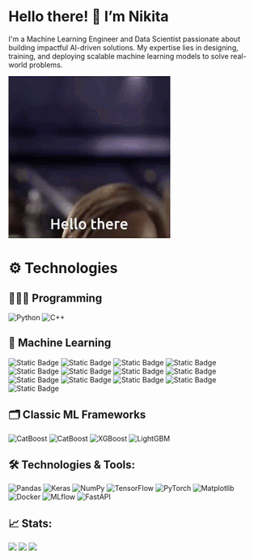 # Hello there! 👋 I’m Nikita

I'm a Machine Learning Engineer and Data Scientist passionate about building impactful AI-driven solutions. My expertise lies in designing, training, and deploying scalable machine learning models to solve real-world problems.

![Fake](hello-there.gif)

# ⚙️ Technologies

## 👨🏻‍💻 Programming

![Python](https://img.shields.io/badge/python-%233776AB.svg?style=for-the-badge&logo=python&logoColor=white)
![C++](https://img.shields.io/badge/C++-%2300599C.svg?style=for-the-badge&logo=c%2B%2B&logoColor=white)

## 🤖 Machine Learning
![Static Badge](https://img.shields.io/badge/Classification-blue)
![Static Badge](https://img.shields.io/badge/Regression-blue)
![Static Badge](https://img.shields.io/badge/Regularisation-blue)
![Static Badge](https://img.shields.io/badge/Clustering-blue)
![Static Badge](https://img.shields.io/badge/Gradient_Boosting-blue)
![Static Badge](https://img.shields.io/badge/Ensemble_Methods-blue)
![Static Badge](https://img.shields.io/badge/Dimensionality_Reduction-blue)
![Static Badge](https://img.shields.io/badge/LLMs-blue)
![Static Badge](https://img.shields.io/badge/NLP-blue)
![Static Badge](https://img.shields.io/badge/Computer_Vision-blue)
![Static Badge](https://img.shields.io/badge/Object_Detection-blue)
![Static Badge](https://img.shields.io/badge/Deep_Learning-blue)
![Static Badge](https://img.shields.io/badge/Neural_Networks-blue)

## 🗂 Classic ML Frameworks

![CatBoost](https://img.shields.io/badge/scikit--learn-F7931E?style=for-the-badge&logo=catboost&logoColor=white)
![CatBoost](https://img.shields.io/badge/CatBoost-FF6F00?style=for-the-badge&logo=catboost&logoColor=white)
![XGBoost](https://img.shields.io/badge/XGBoost-EC4E23?style=for-the-badge&logo=xgboost&logoColor=white)
![LightGBM](https://img.shields.io/badge/LightGBM-00C853?style=for-the-badge&logo=lightgbm&logoColor=white)

## 🛠️ Technologies & Tools:

![Pandas](https://img.shields.io/badge/pandas-%23150458.svg?style=for-the-badge&logo=pandas&logoColor=white)
![Keras](https://img.shields.io/badge/keras-%23D00000.svg?style=for-the-badge&logo=keras&logoColor=white)
![NumPy](https://img.shields.io/badge/numpy-%23013243.svg?style=for-the-badge&logo=numpy&logoColor=white)
![TensorFlow](https://img.shields.io/badge/TensorFlow-%23FF6F00.svg?style=for-the-badge&logo=tensorflow&logoColor=white)
![PyTorch](https://img.shields.io/badge/PyTorch-%23EE4C2C.svg?style=for-the-badge&logo=pytorch&logoColor=white)
![Matplotlib](https://img.shields.io/badge/Matplotlib-%23304263.svg?style=for-the-badge&logo=Matplotlib&logoColor=white)
![Docker](https://img.shields.io/badge/Docker-%230db7ed.svg?style=for-the-badge&logo=docker&logoColor=white)
![MLflow](https://img.shields.io/badge/MLflow-%23d9ead3.svg?style=for-the-badge&logo=mlflow&logoColor=blue)
![FastAPI](https://img.shields.io/badge/FastAPI-%2300C7B7.svg?style=for-the-badge&logo=fastapi&logoColor=white)

## 📈 Stats:
![](https://github-profile-summary-cards.vercel.app/api/cards/most-commit-language?username=Nikindrik&theme=tokyonight)
![](https://github-profile-summary-cards.vercel.app/api/cards/repos-per-language?username=Nikindrik&theme=tokyonight)
![](https://github-profile-summary-cards.vercel.app/api/cards/profile-details?username=Nikindrik&theme=tokyonight)


